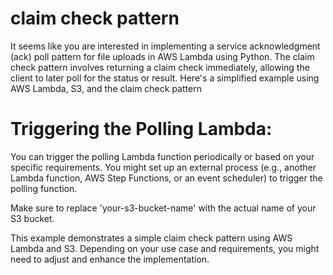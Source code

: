 # claim check pattern
It seems like you are interested in implementing a service acknowledgment (ack) poll pattern for file uploads in AWS Lambda using Python. 
The claim check pattern involves returning a claim check immediately, allowing the client to later poll for the status or result.
Here's a simplified example using AWS Lambda, S3, and the claim check pattern

# Triggering the Polling Lambda:
You can trigger the polling Lambda function periodically or based on your specific requirements. You might set up an external process (e.g., another Lambda function, AWS Step Functions, or an event scheduler) to trigger the polling function.

Make sure to replace 'your-s3-bucket-name' with the actual name of your S3 bucket.

This example demonstrates a simple claim check pattern using AWS Lambda and S3. Depending on your use case and requirements, you might need to adjust and enhance the implementation.
